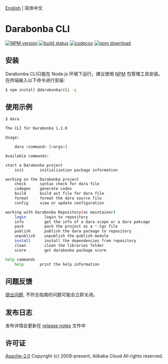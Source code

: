 [English](/README.md) | 简体中文

# Darabonba CLI

[![NPM version][npm-image]][npm-url]
[![build status][ci-image]][ci-url]
[![codecov][cov-image]][cov-url]
[![npm download][download-image]][download-url]

[npm-image]: https://img.shields.io/npm/v/@darabonba/cli.svg?style=flat-square
[npm-url]: https://npmjs.org/package/@darabonba/cli
[ci-image]: https://github.com/aliyun/darabonba-cli/actions/workflows/ci.yml/badge.svg
[ci-url]: https://github.com/aliyun/darabonba-cli/actions/workflows/ci.yml
[cov-image]: https://codecov.io/gh/aliyun/darabonba-cli/branch/master/graph/badge.svg
[cov-url]: https://codecov.io/gh/aliyun/darabonba-cli
[download-image]: https://img.shields.io/npm/dm/@darabonba/cli.svg?style=flat-square
[download-url]: https://npmjs.org/package/@darabonba/cli

## 安装

Darabonba CLI只能在 Node.js 环境下运行。建议使用 [NPM](https://www.npmjs.com/) 包管理工具安装。在终端输入以下命令进行安装:

```sh
$ npm install @darabonba/cli -g
```

## 使用示例

```sh
$ dara

The CLI for Darabonba 1.1.0

Usage:

    dara <command> [<args>]

Available commands:

start a Darabonba project
    init       initialization package information

working on the Darabonba project
    check      syntax check for dara file
    codegen    generate codes
    build      build ast file for dara file
    format     format the dara source file
    config     view or update configuration

working with Darabonba Repository(as maintainer)
    login        login to repository
    info         get the info of a dara scope or a dara pakcage
    pack         pack the project as a *.tgz file
    publish      publish the dara package to repository
    unpublish    unpublish the publish module
    install      install the dependencies from repository
    clean        clean the libraries folder
    score        get darabonba package score

help commands
    help       print the help information

```

## 问题反馈

[提出问题](https://github.com/aliyun/darabonba-cli/issues/new/choose), 不符合指南的问题可能会立即关闭。

## 发布日志

发布详情会更新在 [release notes](/CHANGELOG.md) 文件中

## 许可证

[Apache-2.0](/LICENSE)
Copyright (c) 2009-present, Alibaba Cloud All rights reserved.